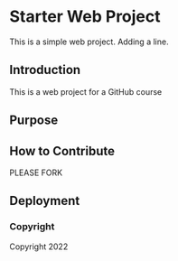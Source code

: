 # Starter Web Project

This is a simple web project. 
Adding a line.

## Introduction
This is a web project for a GitHub course

## Purpose

## How to Contribute
PLEASE FORK

## Deployment

### Copyright
Copyright 2022